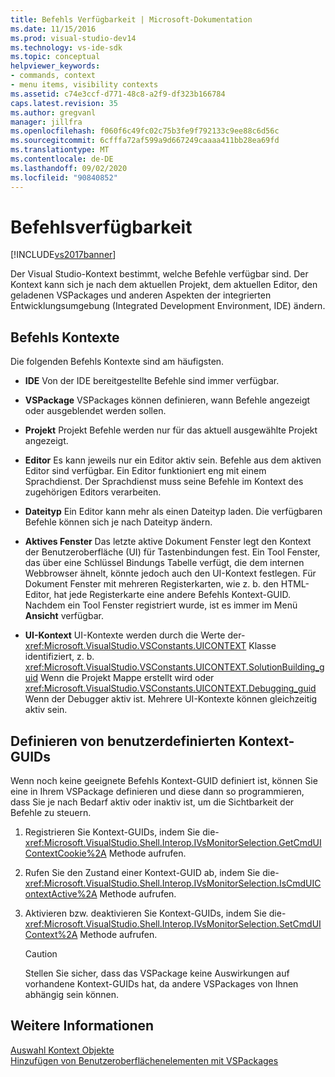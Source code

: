 ```yaml
---
title: Befehls Verfügbarkeit | Microsoft-Dokumentation
ms.date: 11/15/2016
ms.prod: visual-studio-dev14
ms.technology: vs-ide-sdk
ms.topic: conceptual
helpviewer_keywords:
- commands, context
- menu items, visibility contexts
ms.assetid: c74e3ccf-d771-48c8-a2f9-df323b166784
caps.latest.revision: 35
ms.author: gregvanl
manager: jillfra
ms.openlocfilehash: f060f6c49fc02c75b3fe9f792133c9ee88c6d56c
ms.sourcegitcommit: 6cfffa72af599a9d667249caaaa411bb28ea69fd
ms.translationtype: MT
ms.contentlocale: de-DE
ms.lasthandoff: 09/02/2020
ms.locfileid: "90840852"
---
```

# <a name="command-availability"></a>Befehlsverfügbarkeit
[!INCLUDE[vs2017banner](../../includes/vs2017banner.md)]

Der Visual Studio-Kontext bestimmt, welche Befehle verfügbar sind. Der Kontext kann sich je nach dem aktuellen Projekt, dem aktuellen Editor, den geladenen VSPackages und anderen Aspekten der integrierten Entwicklungsumgebung (Integrated Development Environment, IDE) ändern.  
  
## <a name="command-contexts"></a>Befehls Kontexte  
 Die folgenden Befehls Kontexte sind am häufigsten.  
  
- **IDE** Von der IDE bereitgestellte Befehle sind immer verfügbar.  
  
- **VSPackage** VSPackages können definieren, wann Befehle angezeigt oder ausgeblendet werden sollen.  
  
- **Projekt** Projekt Befehle werden nur für das aktuell ausgewählte Projekt angezeigt.  
  
- **Editor** Es kann jeweils nur ein Editor aktiv sein. Befehle aus dem aktiven Editor sind verfügbar. Ein Editor funktioniert eng mit einem Sprachdienst. Der Sprachdienst muss seine Befehle im Kontext des zugehörigen Editors verarbeiten.  
  
- **Dateityp** Ein Editor kann mehr als einen Dateityp laden. Die verfügbaren Befehle können sich je nach Dateityp ändern.  
  
- **Aktives Fenster** Das letzte aktive Dokument Fenster legt den Kontext der Benutzeroberfläche (UI) für Tastenbindungen fest. Ein Tool Fenster, das über eine Schlüssel Bindungs Tabelle verfügt, die dem internen Webbrowser ähnelt, könnte jedoch auch den UI-Kontext festlegen. Für Dokument Fenster mit mehreren Registerkarten, wie z. b. den HTML-Editor, hat jede Registerkarte eine andere Befehls Kontext-GUID. Nachdem ein Tool Fenster registriert wurde, ist es immer im Menü **Ansicht** verfügbar.  
  
- **UI-Kontext** UI-Kontexte werden durch die Werte der- <xref:Microsoft.VisualStudio.VSConstants.UICONTEXT> Klasse identifiziert, z. b. <xref:Microsoft.VisualStudio.VSConstants.UICONTEXT.SolutionBuilding_guid> Wenn die Projekt Mappe erstellt wird oder <xref:Microsoft.VisualStudio.VSConstants.UICONTEXT.Debugging_guid> Wenn der Debugger aktiv ist. Mehrere UI-Kontexte können gleichzeitig aktiv sein.  
  
## <a name="defining-custom-context-guids"></a>Definieren von benutzerdefinierten Kontext-GUIDs  
 Wenn noch keine geeignete Befehls Kontext-GUID definiert ist, können Sie eine in Ihrem VSPackage definieren und diese dann so programmieren, dass Sie je nach Bedarf aktiv oder inaktiv ist, um die Sichtbarkeit der Befehle zu steuern.  
  
1. Registrieren Sie Kontext-GUIDs, indem Sie die- <xref:Microsoft.VisualStudio.Shell.Interop.IVsMonitorSelection.GetCmdUIContextCookie%2A> Methode aufrufen.  
  
2. Rufen Sie den Zustand einer Kontext-GUID ab, indem Sie die- <xref:Microsoft.VisualStudio.Shell.Interop.IVsMonitorSelection.IsCmdUIContextActive%2A> Methode aufrufen.  
  
3. Aktivieren bzw. deaktivieren Sie Kontext-GUIDs, indem Sie die- <xref:Microsoft.VisualStudio.Shell.Interop.IVsMonitorSelection.SetCmdUIContext%2A> Methode aufrufen.  
  
    > [!CAUTION]
    > Stellen Sie sicher, dass das VSPackage keine Auswirkungen auf vorhandene Kontext-GUIDs hat, da andere VSPackages von Ihnen abhängig sein können.  
  
## <a name="see-also"></a>Weitere Informationen  
 [Auswahl Kontext Objekte](../../extensibility/internals/selection-context-objects.md)   
 [Hinzufügen von Benutzeroberflächenelementen mit VSPackages](../../extensibility/internals/how-vspackages-add-user-interface-elements.md)

